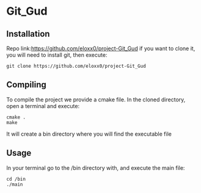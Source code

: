 # Git_Gud
## Installation
Repo link:https://github.com/eloxx0/project-Git_Gud if you want to clone it, you will need to install git, then execute:
```
git clone https://github.com/eloxx0/project-Git_Gud 
```
## Compiling
To compile the project we provide a cmake file. In the cloned directory, open a terminal and execute:
```
cmake .
make
```
It will create a bin directory where you will find the executable file
## Usage
In your terminal go to the /bin directory with, and execute the main file:
```
cd /bin
./main
```

